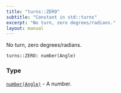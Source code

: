 ```yaml
---
title: "turns::ZERO"
subtitle: "Constant in std::turns"
excerpt: "No turn, zero degrees/radians."
layout: manual
---
```


No turn, zero degrees/radians.

```kcl
turns::ZERO: number(Angle)
```



### Type

[`number(Angle)`](/docs/kcl-std/types/std-types-number) - A number.


